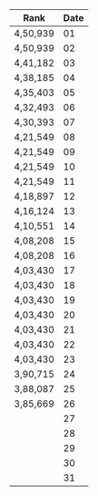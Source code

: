 |Rank| Date |
|---------|--|
| 4,50,939 |01|
| 4,50,939 |02|
| 4,41,182 |03|
| 4,38,185 |04|
| 4,35,403  |05|
| 4,32,493 |06|
| 4,30,393 |07|
| 4,21,549  |08|
| 4,21,549 |09|
| 4,21,549|10|
| 4,21,549  |11|
| 4,18,897  |12|
| 4,16,124  |13|
| 4,10,551 |14|
| 4,08,208 |15|
| 4,08,208  |16|
|  4,03,430 |17|
| 4,03,430  |18|
| 4,03,430 |19|
| 4,03,430 |20|
| 4,03,430  |21|
| 4,03,430  |22|
| 4,03,430  |23|
| 3,90,715  |24|
| 3,88,087   |25|
| 3,85,669  |26|
|    |27|
|   |28|
|   |29|
|   |30|
|   |31|
